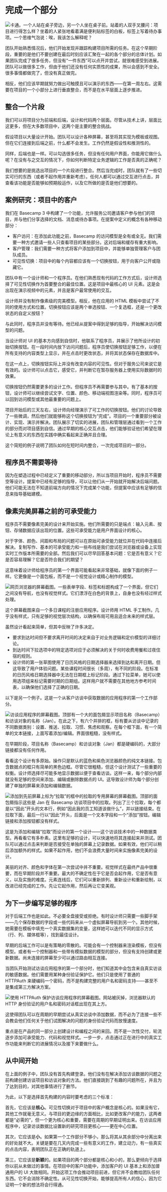 # 完成一个部分

![卡通。一个人站在桌子旁边，另一个人坐在桌子前。站着的人双手叉腰问：项目进行得怎么样？坐着的人紧张地看着满是便利贴标签的白板，标签上写着待办事项。一个思维气泡说：唉，我该怎么解释呢？](/assets/intro_cartoon_9.png)

团队开始熟悉情况后，他们开始发现并跟踪构建项目所需的任务。在这个早期阶段，重要的是他们不要创建在最后时刻应该汇聚在一起的各个部分的总体计划。如果团队完成了很多任务，但没有“一件东西”可以点开并尝试，就很难感受到进展。团队可以做很多工作，但由于他们还没有任何实质性的成果，所以会感到不安全。很多事情都做完了，但没有真正做完。

相反，他们应该早期就努力做出可触摸且可以演示的东西——在第一周左右。这需要在项目的一个小部分上进行垂直整合，而不是在水平层面上逐步推进。

## 整合一个片段

我们可以将项目分为前端和后端，设计和代码两个层面。尽管从技术上讲，层面比这更多，但在大多数项目中，这两个是主要的整合挑战。

假设项目以大量设计开始。团队可以设计各种屏幕，甚至将其实现为模板或视图。但在它们连接到后端之前，什么都不会发生。工作仍然是假设性和推测性的。

同样，后端也是一样。可以勾选很多任务，但没有任何用户界面，你能用它做什么呢？在没有与之交互的情况下，你如何判断特定业务逻辑的工作是否真的正确呢？

我们想要的是挑选出项目的一个片段进行整合。然后当完成时，团队就有了一些切实可行的东西（或者不起作用并重新考虑）。任何人都可以通过交互进行点击，并查看该功能是否能够如预期般运作，以及它所做的是否是他们想要的。

## 案例研究：项目中的客户

我们在 Basecamp 3 中构建了一个功能，允许服务公司邀请客户参与他们的项目，并与他们分享选择的文档、消息或待办事项。在提案中定义的概念有各种移动部分：

- 客户访问：在添加此功能之前，Basecamp 的访问模型是全有或全无。我们需要一种方式邀请一些人只查看项目的某些部分。这对后端和缓存有重大影响。
- 客户管理：我们需要一种方式将客户添加到项目中，并能够单独管理客户与团队成员。
- 可见性切换：项目中的每个内容都应该有一个切换按钮，用于向客户公开或隐藏它。

团队中有一个设计师和一个程序员。在他们熟悉现有代码的工作方式后，设计师选择了可见性切换作为首要整合的最佳位置。这是项目中最核心的 UI 元素。这是会出现在演示视频中的元素，并且是客户最常使用的交互。

设计师并没有制作像素级的完美模型。相反，他在应用的 HTML 模板中尝试了不同的使用方式和位置。切换按钮应该是两个单选按钮、一个复选框，还是一个更改状态的自定义按钮？

与此同时，程序员并没有等待。他已经从提案中得到足够的指导，开始解决访问模型的问题。

当设计师对 UI 的基本方向感到自信时，他联系了程序员，并展示了他所设计的初始切换按钮。在一段时间内放下访问问题后，程序员使切换按钮足够工作，以便在所有支持的内容类型上显示，并在点击时更改状态，并将其状态保存在数据库中。

在这一点上，切换按钮实际上并没有改变内容的可见性。但对于服务公司来说它是有效的。设计师可以点击它，感受它，并判断它在暂存服务器上使用实际数据时的效果。

切换按钮仍然需要更多的设计工作。但程序员不再需要参与其中。有了基本的按钮，设计师可以继续尝试文字、位置、颜色、移动端视图渲染等。同时，程序员可以回到访问模型或其他最重要的问题上。

项目开始后的三天左右，设计师向经理演示了可工作的切换按钮。他们的讨论导致了一些微调，然后他们就能够称这个切换按钮为“完成”。项目的一个重要部分被设计、实现、演示并解决。团队展示了切实的进展，团队和管理层通过看到一个工作的部分而对项目感到自信。通过早期的核心交互点击，他们能够验证他们希望在理论上有意义的东西在实践中确实看起来正确并且合理。

这个简短的例子说明了团队如何在短时间内整合，一次完成项目的一部分。

## 程序员不需要等待

因为在塑造过程中已经定义了重要的移动部分，所以当项目开始时，程序员不需要空等设计。提案中已经有足够的指导，可以让他们从一开始就开始解决后端问题。他们可能无法在不知道前端方向的情况下完成某个功能，但提案中应该有足够的信息来指导基础建模。

## 像素完美屏幕之前的可承受能力

程序员不需要像素完美的设计来开始实施。他们所需要的只是端点：输入元素、按钮、存储数据应该出现的位置。这些可承受能力是用户界面设计的核心。

对于字体、颜色、间距和布局的问题可以在原始可承受能力就位并在代码中连接后解决。复制写作、基本的可承受能力和一些布线是我们尝试在浏览器或设备上实现实时工作版本所需要的全部。然后我们可以尽早回答基本问题：它是否有意义？它是否容易理解？它是否符合我们的期望？

这意味着设计师给程序员的第一个界面可能看起来非常基础，就像下面的例子一样。它更像是一个面包板，而不是一个视觉设计或精心制作的模型。

![网页浏览器的屏幕截图。一些表单字段、标签和标题构成了一个界面，但它们之间没有导航，也没有视觉样式。它们漂浮在白色的背景上，自身也没有经过样式处理。](/assets/affordances_first.png)

这个屏幕截图来自一个多日课程的注册应用程序。设计师用 HTML 手工制作。几乎没有样式，只有足够的视觉层次结构，以确保布局可用且适合未来的样式层。

虽然设计看起来简单，但其中反映了许多决定。

- 要求到达时间但不要求离开时间的决定来自于对业务逻辑和定价模型的详细讨论。
- 到达时间下拉选项中的特定选项对应于必须解决的关于何时收费用餐和过夜住宿的规则。
- 设计师的第一张草图使用了日历风格的日期选择器来选择到达和离开日期。但这导致了用户体验问题。某些课程时间很长（多周），有不同的阶段。在标准的日历风格日期选择器中无法在日期框上标记阶段。通过下拉菜单，她可以使用选项组来标记需要时期的日期组。这样用户就不需要在其他地方参考时间表，以确保他们选择了正确的日期。

以下是另一个例子。这是一个从客户访谈中获取数据的应用程序的第一个工作部分。

![访谈应用程序的屏幕截图。顶部有一个大的面包屑显示项目名称（Basecamp）和访谈对象的名称（Jan）。在此之下，有六个并排的框，标有要从访谈中记录的不同数据类别：设置、推送、拉取、习惯、焦虑和观察。在每个框下面，有一个简单的文本链接，上面写着添加/编辑。界面很粗糙，没有样式。](/assets/treehouse_story.png)

在早期阶段，项目名称（Basecamp）和访谈对象（Jan）都是硬编码的，大部分链接都没有任何作用。

看看这个设计有多原始。操作只是默认的蓝色和紫色浏览器颜色的纯文本链接。包含数据点的框只有简单的黑色边框。尽管它很粗糙，但这个设计测试了一些重要的权衡。设计师选择尽可能多地显示数据以便于查看访谈。这样一来，每个部分内部就没有足够的空间来添加、编辑或删除数据点的 UI。这导致设计师为每个部分创建了单独的屏幕来添加和编辑数据。

![添加到先前屏幕上标为“拉取”的框中的拉取的专用屏幕的屏幕截图。顶部的面包屑指示这些是 Jan 在 Basecamp 访谈项目中的拉取。列出了三个拉取，每个都是以“因此”开头的文本行，例如“因此我的员工知道该做什么”，并以链接结束。在拉取下面，最后一行以“因此”开头，后面是一个文本字段和一个“添加”按钮。编辑链接和添加按钮都没有样式。](/assets/treehouse_pulls.png)

这是为添加和编辑“拉取”而设计的第一个设计——这个访谈技术中的一种数据类型。再看看它有多朴素。这里有足够的设计，可以快速地将其连接起来并测试。团队可以通过点击来判断是否接受在单独的屏幕上记录数据。如果有效，他们可以稍后添加额外的样式。如果不起作用，他们不会浪费大量时间来实施像素完美的设计。

美丽的对齐、颜色和字体在第一次尝试中并不重要。视觉样式在最终产品中很重要，而在早期阶段并不重要。最大的不确定性在于它是否会起作用，它是否有意义，以及实施的难度。元素连线后，它们可以重新排列、重新设计和重新绘制，以改进已经完成的工作。先让它起作用，然后再让它变美观。

## 为下一步编写足够的程序

对于后端工作也是如此。不必要全盘接受或拒绝。有时设计师只需要一些脚手架——几个保存数据的字段或一些代码来从一个虚拟屏幕导航到另一个。其他时候，她需要在模板中填充一个真实数据集的变量，这样她可以迭代不同的显示方式（行、列、媒体框等），找到最佳设计。

早期的后端工作可以是有策略的零散的。可能会有一个控制器来渲染模板，但没有模型。或者有一个控制器和一些带有模拟数据的模型的部分，但没有支持创建或更新数据。尚未连接的屏幕至少可以通过路由相互连接。

当团队开始测试访谈应用程序的第一个部分时，他们知道其中会包含来自真实访谈的敏感数据。他们需要用某种身份验证保护它。他们只是使用了普通的 HTTPAuth 来硬编码一个密码，而不是构建完整的用户名和密码支持——甚至不是集成第三方解决方案。

![使用 HTTPAuth 保护访谈应用程序的屏幕截图。网站被灰掉，浏览器默认的 HTTP 身份验证的用户名和密码对话框出现在其上方。](/assets/treehouse_auth.png)

这使得团队可以在周期的早期尝试从真实访谈中添加数据，而不必为了连接一些不会教会他们任何关于他们试图解决的问题的身份验证代码而放慢速度。

重点是在产品的同一部分上创建设计和编程之间的来回。而不是一次性交付，轮流逐步添加可承受能力、代码和视觉样式。一步一步，点击通过正在进行中的真实工作功能来判断它的进展情况以及接下来要做什么。

## 从中间开始

在上面的例子中，团队没有首先构建登录。他们没有在解决添加访谈数据的问题之前构建创建访谈项目和访谈对象的方法。他们直接跳到了有趣的问题所在，并且为了达到目的，对其他事情进行了删节。

为此，以下是选择首先构建的内容时要考虑的三个标准：

首先，它应该是**核心**。可见性切换对于项目中的客户概念是核心的。如果没有它，其他工作就毫无意义。与项目的更边缘的方面相比，比如更改客户的能力，这两者都是“必需的”，但一个更为核心和重要，需要在周期的早期证明出来。在访谈应用程序中，记录访谈数据比设置新的研究项目更核心——更在中心位置。

其次，它应该是**小**。如果第一个工作部分不够小，那么将其从其余部分中分离出来的好处就不大。关键是要在几天内完成一些有意义的工作，建立动力，有一些真实的点击内容，表明团队正在正确的轨道上。

第三，它应该是**新颖**的。如果项目的两个部分都是核心和小的，那么更倾向于选择你以前从未做过的事情。在项目中的客户功能中，添加客户的 UI 基本上和添加普通用户的 UI 大致相同。开始这项工作会推动项目前进，但它并不会教给团队任何东西。它不会消除不确定性。从可见性切换开始，能够提高所有人的信心，因为它证明一个新的想法将会行得通。
